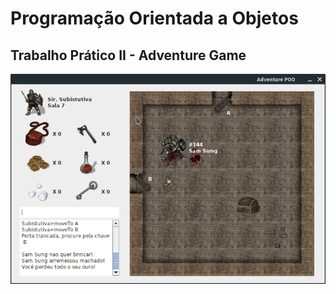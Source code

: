 # Programação Orientada a Objetos
## Trabalho Prático II - Adventure Game

![Mapa](https://github.com/Durfan/ufsj-poo-adventure/blob/master/docs/captura.png)

